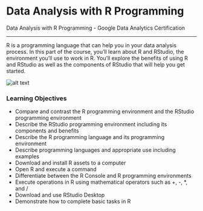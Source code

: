 # Data Analysis with R Programming
Data Analysis with R Programming - Google Data Analytics Certification 
*******
R is a programming language that can help you in your data analysis process. In this part of the course, you’ll learn about R and RStudio, the environment you’ll use to work in R. You’ll explore the benefits of using R and RStudio as well as the components of RStudio that will help you get started.    

![alt text](https://images.credly.com/size/340x340/images/7abb071f-772a-46fe-a899-5a11699a62dc/GCC_badge_DA_1000x1000.png)


### Learning Objectives
* Compare and contrast the R programming environment and the RStudio programming environment
* Describe the RStudio programming environment including its components and benefits
* Describe the R programming language and its programming environment
* Describe programming languages and appropriate use including examples
* Download and install R assets to a computer
* Open R and execute a command
* Differentiate between the R Console and R programming environments
* Execute operations in R using mathematical operators such as +, -, *, and /
* Download and use RStudio Desktop
* Demonstrate how to complete basic tasks in R
